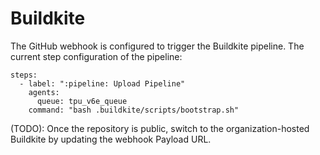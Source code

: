 # Buildkite

The GitHub webhook is configured to trigger the Buildkite pipeline. The current step configuration of the pipeline:

```
steps:
  - label: ":pipeline: Upload Pipeline"
    agents:
      queue: tpu_v6e_queue
    command: "bash .buildkite/scripts/bootstrap.sh"
```

(TODO): Once the repository is public, switch to the organization-hosted Buildkite by updating the webhook Payload URL.
